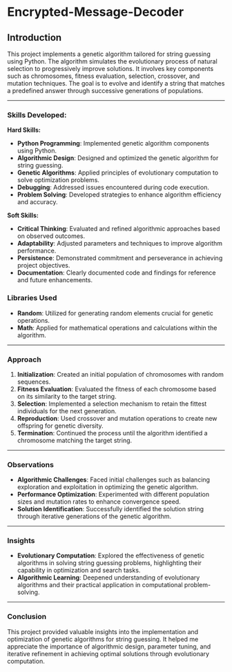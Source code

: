 # Encrypted-Message-Decoder

## Introduction
This project implements a genetic algorithm tailored for string guessing using Python. The algorithm simulates the evolutionary process of natural selection to progressively improve solutions. It involves key components such as chromosomes, fitness evaluation, selection, crossover, and mutation techniques. The goal is to evolve and identify a string that matches a predefined answer through successive generations of populations.

---

### Skills Developed:

**Hard Skills:**
- **Python Programming**: Implemented genetic algorithm components using Python.
- **Algorithmic Design**: Designed and optimized the genetic algorithm for string guessing.
- **Genetic Algorithms**: Applied principles of evolutionary computation to solve optimization problems.
- **Debugging**: Addressed issues encountered during code execution.
- **Problem Solving**: Developed strategies to enhance algorithm efficiency and accuracy.

**Soft Skills:**
- **Critical Thinking**: Evaluated and refined algorithmic approaches based on observed outcomes.
- **Adaptability**: Adjusted parameters and techniques to improve algorithm performance.
- **Persistence**: Demonstrated commitment and perseverance in achieving project objectives.
- **Documentation**: Clearly documented code and findings for reference and future enhancements.

### Libraries Used
- **Random**: Utilized for generating random elements crucial for genetic operations.
- **Math**: Applied for mathematical operations and calculations within the algorithm.

---

### Approach
1. **Initialization**: Created an initial population of chromosomes with random sequences.
2. **Fitness Evaluation**: Evaluated the fitness of each chromosome based on its similarity to the target string.
3. **Selection**: Implemented a selection mechanism to retain the fittest individuals for the next generation.
4. **Reproduction**: Used crossover and mutation operations to create new offspring for genetic diversity.
5. **Termination**: Continued the process until the algorithm identified a chromosome matching the target string.

---

### Observations
- **Algorithmic Challenges**: Faced initial challenges such as balancing exploration and exploitation in optimizing the genetic algorithm.
- **Performance Optimization**: Experimented with different population sizes and mutation rates to enhance convergence speed.
- **Solution Identification**: Successfully identified the solution string through iterative generations of the genetic algorithm.

---

### Insights
- **Evolutionary Computation**: Explored the effectiveness of genetic algorithms in solving string guessing problems, highlighting their capability in optimization and search tasks.
- **Algorithmic Learning**: Deepened understanding of evolutionary algorithms and their practical application in computational problem-solving.

---

### Conclusion
This project provided valuable insights into the implementation and optimization of genetic algorithms for string guessing. It helped me appreciate the importance of algorithmic design, parameter tuning, and iterative refinement in achieving optimal solutions through evolutionary computation.
